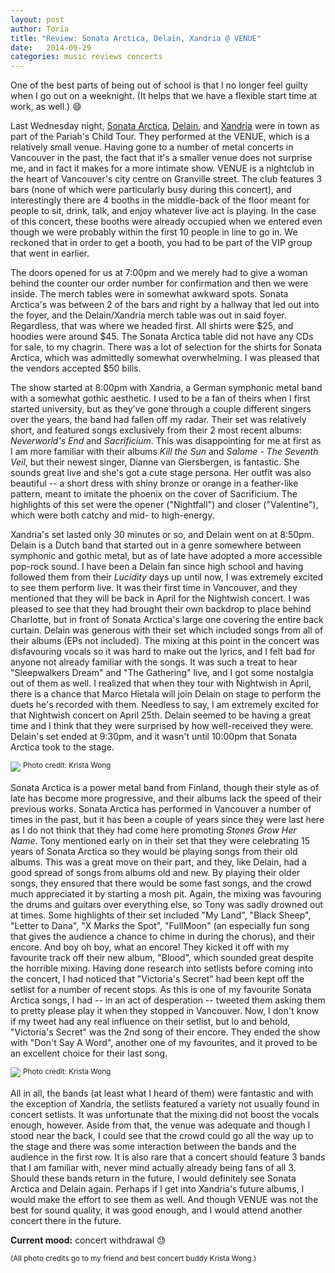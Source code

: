 ```yaml
---
layout: post
author: Toria
title: "Review: Sonata Arctica, Delain, Xandria @ VENUE"
date:   2014-09-29
categories: music reviews concerts
---
```


One of the best parts of being out of school is that I no longer feel guilty when I go out on a weeknight. (It helps that we have a flexible start time at work, as well.) :smile: 

Last Wednesday night, [Sonata Arctica][sonataweb], [Delain][delainweb], and [Xandria][xandriaweb] were in town as part of the Pariah's Child Tour. They performed at the VENUE, which is a relatively small venue. Having gone to a number of metal concerts in Vancouver in the past, the fact that it's a smaller venue does not surprise me, and in fact it makes for a more intimate show. VENUE is a nightclub in the heart of Vancouver's city centre on Granville street. The club features 3 bars (none of which were particularly busy during this concert), and interestingly there are 4 booths in the middle-back of the floor meant for people to sit, drink, talk, and enjoy whatever live act is playing. In the case of this concert, these booths were already occupied when we entered even though we were probably within the first 10 people in line to go in. We reckoned that in order to get a booth, you had to be part of the VIP group that went in earlier.

The doors opened for us at 7:00pm and we merely had to give a woman behind the counter our order number for confirmation and then we were inside. The merch tables were in somewhat awkward spots. Sonata Arctica's was between 2 of the bars and right by a hallway that led out into the foyer, and the Delain/Xandria merch table was out in said foyer. Regardless, that was where we headed first. All shirts were $25, and hoodies were around $45. The Sonata Arctica table did not have any CDs for sale, to my chagrin. There was a lot of selection for the shirts for Sonata Arctica, which was admittedly somewhat overwhelming. I was pleased that the vendors accepted $50 bills.

The show started at 8:00pm with Xandria, a German symphonic metal band with a somewhat gothic aesthetic. I used to be a fan of theirs when I first started university, but as they've gone through a couple different singers over the years, the band had fallen off my radar. Their set was relatively short, and featured songs exclusively from their 2 most recent albums: *Neverworld's End* and *Sacrificium*. This was disappointing for me at first as I am more familiar with their albums *Kill the Sun* and *Salome - The Seventh Veil*, but their newest singer, Dianne van Giersbergen, is fantastic. She sounds great live and she's got a cute stage persona. Her outfit was also beautiful -- a short dress with shiny bronze or orange in a feather-like pattern, meant to imitate the phoenix on the cover of Sacrificium. The highlights of this set were the opener ("Nightfall") and closer ("Valentine"), which were both catchy and mid- to high-energy.

Xandria's set lasted only 30 minutes or so, and Delain went on at 8:50pm. Delain is a Dutch band that started out in a genre somewhere between symphonic and gothic metal, but as of late have adopted a more accessible pop-rock sound. I have been a Delain fan since high school and having followed them from their *Lucidity* days up until now, I was extremely excited to see them perform live. It was their first time in Vancouver, and they mentioned that they will be back in April for the Nightwish concert. I was pleased to see that they had brought their own backdrop to place behind Charlotte, but in front of Sonata Arctica's large one covering the entire back curtain. Delain was generous with their set which included songs from all of their albums (EPs not included). The mixing at this point in the concert was disfavouring vocals so it was hard to make out the lyrics, and I felt bad for anyone not already familiar with the songs. It was such a treat to hear "Sleepwalkers Dream" and "The Gathering" live, and I got some nostalgia out of them as well. I realized that when they tour with Nightwish in April, there is a chance that Marco Hietala will join Delain on stage to perform the duets he's recorded with them. Needless to say, I am extremely excited for that Nightwish concert on April 25th. Delain seemed to be having a great time and I think that they were surprised by how well-received they were. Delain's set ended at 9:30pm, and it wasn't until 10:00pm that Sonata Arctica took to the stage.

[<img class="content-img" src="https://s3-us-west-2.amazonaws.com/img.toriatalks/delain-2.jpg">](https://s3-us-west-2.amazonaws.com/img.toriatalks/delain-2.jpg)
<sup>Photo credit: Krista Wong</sup>

Sonata Arctica is a power metal band from Finland, though their style as of late has become more progressive, and their albums lack the speed of their previous works. Sonata Arctica has performed in Vancouver a number of times in the past, but it has been a couple of years since they were last here as I do not think that they had come here promoting *Stones Grow Her Name*. Tony mentioned early on in their set that they were celebrating 15 years of Sonata Arctica so they would be playing songs from their old albums. This was a great move on their part, and they, like Delain, had a good spread of songs from albums old and new. By playing their older songs, they ensured that there would be some fast songs, and the crowd much appreciated it by starting a mosh pit. Again, the mixing was favouring the drums and guitars over everything else, so Tony was sadly drowned out at times. Some highlights of their set included "My Land", "Black Sheep", "Letter to Dana", "X Marks the Spot", "FullMoon" (an especially fun song that gives the audience a chance to chime in during the chorus), and their encore. And boy oh boy, what an encore! They kicked it off with my favourite track off their new album, "Blood", which sounded great despite the horrible mixing. Having done research into setlists before coming into the concert, I had noticed that "Victoria's Secret" had been kept off the setlist for a number of recent stops. As this is one of my favourite Sonata Arctica songs, I had -- in an act of desperation -- tweeted them asking them to pretty please play it when they stopped in Vancouver. Now, I don't know if my tweet had any real influence on their setlist, but lo and behold, "Victoria's Secret" was the 2nd song of their encore. They ended the show with "Don't Say A Word", another one of my favourites, and it proved to be an excellent choice for their last song.

[<img class="content-img" src="https://s3-us-west-2.amazonaws.com/img.toriatalks/sa-1.jpg">](https://s3-us-west-2.amazonaws.com/img.toriatalks/sa-1.jpg)
<sup>Photo credit: Krista Wong</sup>

All in all, the bands (at least what I heard of them) were fantastic and with the exception of Xandria, the setlists featured a variety not usually found in concert setlists. It was unfortunate that the mixing did not boost the vocals enough, however. Aside from that, the venue was adequate and though I stood near the back, I could see that the crowd could go all the way up to the stage and there was some interaction between the bands and the audience in the first row. It is also rare that a concert should feature 3 bands that I am familiar with, never mind actually already being fans of all 3. Should these bands return in the future, I would definitely see Sonata Arctica and Delain again. Perhaps if I get into Xandria's future albums, I would make the effort to see them as well. And though VENUE was not the best for sound quality, it was good enough, and I would attend another concert there in the future.

**Current mood:** concert withdrawal :sweat:

<sub>(All photo credits go to my friend and best concert buddy Krista Wong.)</sub>

[sonataweb]: http://sonataarctica.info/
[delainweb]: http://www.delain.nl/
[xandriaweb]: http://xandria.de/
